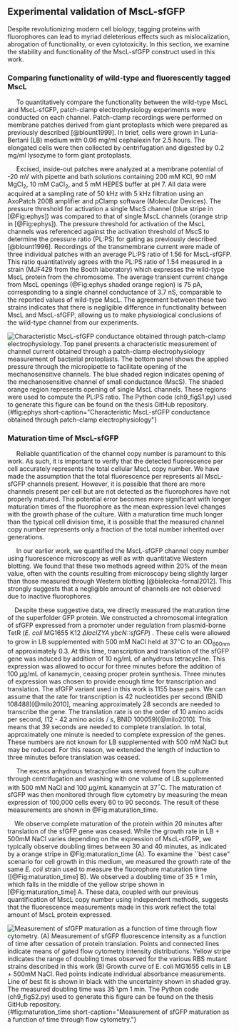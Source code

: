 ## Experimental validation of MscL-sfGFP
Despite revolutionizing modern cell biology, tagging proteins with
fluorophores can lead to myriad deleterious effects such as mislocalization,
abrogation of functionality, or even cytotoxicity. In this section, we
examine the stability and functionality of the MscL-sfGFP construct used in
this work.

### Comparing functionality of wild-type and fluorescently tagged MscL
&nbsp;&nbsp;&nbsp;&nbsp; To quantitatively compare the functionality between
the wild-type MscL and MscL-sfGFP, patch-clamp electrophysiology experiments
were conducted on each channel. Patch-clamp recordings were performed 
on membrane patches derived from giant protoplasts which were prepared as
previously described [@blount1999]. In brief, cells were grown in
Luria-Bertani (LB) medium with 0.06 mg/ml cephalexin for 2.5 hours. The
elongated cells were then collected by centrifugation and digested by 0.2
mg/ml lysozyme to form giant protoplasts.

&nbsp;&nbsp;&nbsp;&nbsp; Excised, inside-out patches were analyzed at a
membrane potential of -20 mV with pipette and bath solutions containing 200
mM KCl, 90 mM MgCl$_2$, 10 mM CaCl$_2$, and 5 mM HEPES buffer at pH 7. All
data were acquired at a sampling rate of 50 kHz with 5 kHz filtration using
an AxoPatch 200B amplifier and pClamp software (Molecular Devices). The
pressure threshold for activation a single MscS channel (blue stripe in
[@Fig:ephys]) was compared to that of single MscL channels (orange strip in
[@Fig:ephys]). The pressure threshold for activation of the MscL channels was
referenced against the activation threshold of MscS to determine the pressure
ratio (PL:PS) for gating as previously described [@blount1996]. Recordings of
the transmembrane current were made of three individual patches with an
average PL:PS ratio of 1.56 for MscL-sfGFP. This ratio quantitatively agrees
with the PL:PS ratio of 1.54 measured in a strain (MJF429 from the Booth
laboratory) which expresses the wild-type MscL protein from the chromosome.
The average transient current change from MscL openings (@Fig:ephys shaded
orange region) is 75 pA, corresponding to a single channel conductance of
3.7 nS, comparable to the reported values of wild-type MscL. The agreement
between these two strains indicates that there is negligible difference in
functionality between MscL and MscL-sfGFP, allowing us to make physiological
conclusions of the wild-type channel from our experiments.

![**Characteristic MscL-sfGFP conductance obtained through patch-clamp
electrophysiology**. Top panel presents a characteristic measurement of
channel current obtained through a patch-clamp electrophysiology measurement
of bacterial protoplasts. The bottom panel shows the applied pressure through
the micropipette to facilitate opening of the mechanosensitive channels. The
blue shaded region indicates opening of the mechanosensitive channel of small
conductance (MscS). The shaded orange region represents opening of single
MscL channels. These regions were used to compute the PL:PS ratio. The [Python
code
(`ch9_figS1.py`)](https://github.com/gchure/phd/blob/master/src/chapter_09/code/ch9_figS1.py)
used to generate this figure can be found on the thesis [GitHub
repository](https://github.com/gchure/phd).](ch9_figS1){#fig:ephys short-caption="Characteristic MscL-sfGFP conductance
obtained through patch-clamp electrophysiology"}

### Maturation time of MscL-sfGFP

&nbsp;&nbsp;&nbsp;&nbsp; Reliable quantification of the channel copy number
is paramount to this work. As such, it is important to verify that the
detected fluorescence per cell accurately represents the total cellular MscL
copy number. We have made the assumption that the total fluorescence per
represents all MscL-sfGFP channels present. However, it is possible that
there are more channels present per cell but are not detected as the
fluorophores have not properly matured. This potential error becomes more
significant with longer maturation times of the fluorophore as the mean
expression level changes with the growth phase of the culture. With a
maturation time much longer than the typical cell division time, it is
possible that the measured channel copy number represents only a fraction of
the total number inherited over generations.

&nbsp;&nbsp;&nbsp;&nbsp; In our earlier work, we quantified the MscL-sfGFP
channel copy number using fluorescence microscopy as well as with
quantitative Western blotting. We found that these two methods agreed within
20% of the mean value, often with the counts resulting from microscopy being
slightly larger than those measured through Western blotting
[@bialecka-fornal2012]. This strongly suggests that a negligible amount of
channels are not observed due to inactive fluorophores.

&nbsp;&nbsp;&nbsp;&nbsp;Despite these suggestive data, we directly measured
the maturation time of the superfolder GFP protein. We constructed a
chromosomal integration of sfGFP expressed from a promoter under regulation
from plasmid-borne TetR (*E. coli* MG1655 K12
*$\Delta$lacIZYA ybcN::sfGFP*) . These cells were allowed to grow in LB
supplemented with 500 mM NaCl held at 37$^\circ$C to an OD$_{600\text{nm}}$ of approximately
0.3. At this time, transcription and translation of the sfGFP gene was
induced by addition of 10 ng/mL of anhydrous tetracycline. This expression
was allowed to occur for three minutes before the addition of 100 $\mu$g/mL of
kanamycin, ceasing proper protein synthesis. Three minutes of expression was
chosen to provide enough time for transcription and translation. The sfGFP
variant used in this work is 1155 base pairs. We can assume that the rate for
transcription is 42 nucleotides per second (BNID 108488)[@milo2010], meaning
approximately 28 seconds are needed to transcribe the gene. The translation
rate is on the order of 10 amino acids per second, (12 - 42 amino acids / s,
BNID 100059)[@milo2010]. This means that 39 seconds are needed to complete
translation. In total, approximately one minute is needed to complete
expression of the genes. These numbers are not known for LB supplemented with
500 mM NaCl but may be reduced. For this reason, we extended the length of
induction to three minutes before translation was ceased.

&nbsp;&nbsp;&nbsp;&nbsp;&nbsp;The excess anhydrous tetracycline was removed from the culture through
centrifugation and washing with one volume of LB supplemented with 500 mM
NaCl and 100 $\mu$g/mL kanamycin at 37$^\circ$C. The maturation of sfGFP was then
monitored through flow cytometry by measuring the mean expression of 100,000
cells every 60 to 90 seconds. The result of these measurements are shown in
@Fig:maturation_time.

&nbsp;&nbsp;&nbsp;&nbsp;We observe complete maturation of the protein within
20 minutes after translation of the sfGFP gene was ceased. While the growth
rate in LB + 500mM NaCl varies depending on the expression of MscL-sfGFP, we
typically observe doubling times between 30 and 40 minutes, as indicated by a
orange stripe in @Fig:maturation_time (A). To examine the ``best case”
scenario for cell growth in this medium, we measured the growth rate of the
same *E. coli* strain used to measure the fluorophore maturation time
([@Fig:maturation_time] B). We observed a doubling time of 35 $\pm$ 1 min,
which falls in the middle of the yellow stripe shown in
[@Fig:maturation_time] A. These data, coupled with our previous
quantification of MscL copy number using independent methods, suggests that
the fluorescence measurements made in this work reflect the total amount of
MscL protein expressed.

![**Measurement of sfGFP maturation as a function of time through flow
cytometry.** (A) Measurement of sfGFP fluorescence intensity as a function of
time after cessation of protein translation. Points and connected lines
indicate means of gated flow cytometry intensity distributions. Yellow stripe
indicates the range of doubling times observed for the various RBS mutant
strains described in this work (B) Growth curve of *E. coli* MG1655 cells in
LB + 500mM NaCl. Red points indicate individual absorbance measurements. Line
of best fit is shown in black with the uncertainty shown in shaded gray. The
measured doubling time was 35 $\pm$ 1 min. The [Python
code (`ch9_figS2.py`)](https://github.com/gchure/phd/blob/master/src/chapter_09/code/ch9_figS2.py)
used to generate this figure can be found on the thesis [GitHub
repository](https://github.com/gchure/phd). ](ch9_figS2){#fig:maturation_time
short-caption="Measurement of sfGFP maturation as a function of time through
flow cytometry."}

